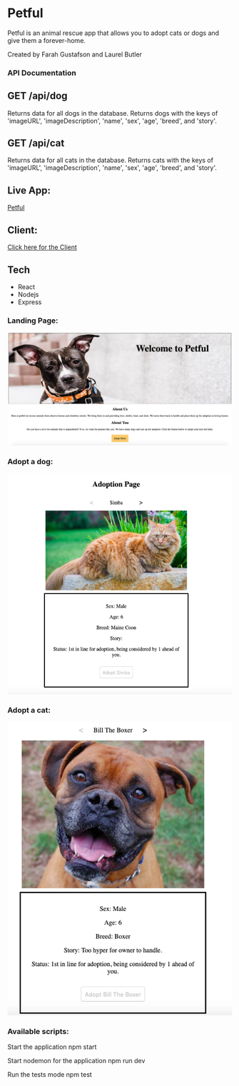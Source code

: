 # Petful
Petful is an animal rescue app that allows you to adopt cats or dogs and give them a forever-home. 

Created by Farah Gustafson and Laurel Butler

### API Documentation

## GET /api/dog
Returns data for all dogs in the database. Returns dogs with the keys of 'imageURL', 'imageDescription', 'name', 'sex', 'age', 'breed', and 'story'. 

## GET /api/cat
Returns data for all cats in the database. Returns cats with the keys of 'imageURL', 'imageDescription', 'name', 'sex', 'age', 'breed', and 'story'. 

## Live App: 
[Petful](https://farah-laurel-petful-app.now.sh/)

## Client:
[Click here for the Client](https://github.com/thinkful-ei-bee/DSA-Petful-Farah-Laurel-Client)

## Tech
- React
- Nodejs
- Express

### Landing Page: 
![Landing Page](src/Screenshots/homepage.png?raw=true)

### Adopt a dog:
![Adopt a cat](src/Screenshots/cat.png?raw=true)

### Adopt a cat:
![Adopt a dog](src/Screenshots/dog.png?raw=true)


### Available scripts: 

Start the application npm start

Start nodemon for the application npm run dev

Run the tests mode npm test

